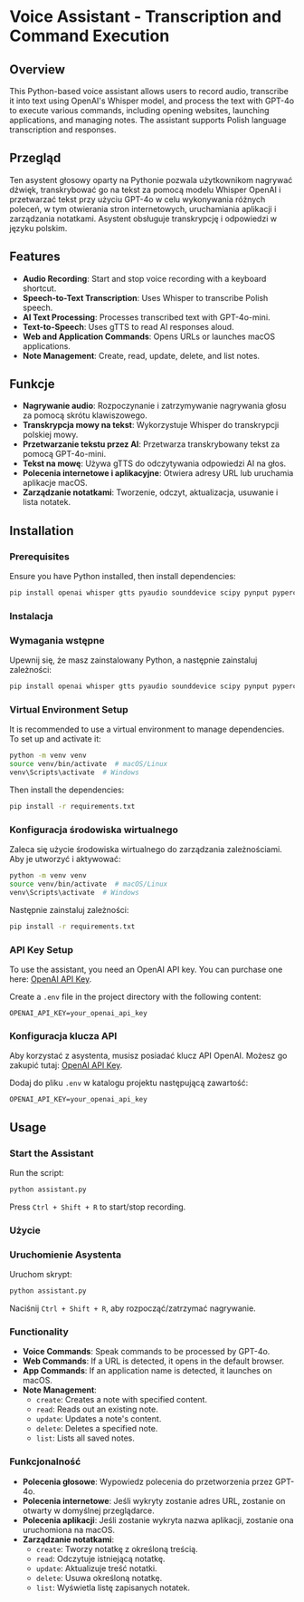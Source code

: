 # Voice Assistant - Transcription and Command Execution

## Overview

This Python-based voice assistant allows users to record audio, transcribe it into text using OpenAI's Whisper model, and process the text with GPT-4o to execute various commands, including opening websites, launching applications, and managing notes. The assistant supports Polish language transcription and responses.

## Przegląd

Ten asystent głosowy oparty na Pythonie pozwala użytkownikom nagrywać dźwięk, transkrybować go na tekst za pomocą modelu Whisper OpenAI i przetwarzać tekst przy użyciu GPT-4o w celu wykonywania różnych poleceń, w tym otwierania stron internetowych, uruchamiania aplikacji i zarządzania notatkami. Asystent obsługuje transkrypcję i odpowiedzi w języku polskim.

## Features

- **Audio Recording**: Start and stop voice recording with a keyboard shortcut.
- **Speech-to-Text Transcription**: Uses Whisper to transcribe Polish speech.
- **AI Text Processing**: Processes transcribed text with GPT-4o-mini.
- **Text-to-Speech**: Uses gTTS to read AI responses aloud.
- **Web and Application Commands**: Opens URLs or launches macOS applications.
- **Note Management**: Create, read, update, delete, and list notes.

## Funkcje

- **Nagrywanie audio**: Rozpoczynanie i zatrzymywanie nagrywania głosu za pomocą skrótu klawiszowego.
- **Transkrypcja mowy na tekst**: Wykorzystuje Whisper do transkrypcji polskiej mowy.
- **Przetwarzanie tekstu przez AI**: Przetwarza transkrybowany tekst za pomocą GPT-4o-mini.
- **Tekst na mowę**: Używa gTTS do odczytywania odpowiedzi AI na głos.
- **Polecenia internetowe i aplikacyjne**: Otwiera adresy URL lub uruchamia aplikacje macOS.
- **Zarządzanie notatkami**: Tworzenie, odczyt, aktualizacja, usuwanie i lista notatek.

## Installation

### Prerequisites

Ensure you have Python installed, then install dependencies:

```sh
pip install openai whisper gtts pyaudio sounddevice scipy pynput pyperclip python-dotenv
```

### Instalacja

### Wymagania wstępne

Upewnij się, że masz zainstalowany Python, a następnie zainstaluj zależności:

```sh
pip install openai whisper gtts pyaudio sounddevice scipy pynput pyperclip python-dotenv
```

### Virtual Environment Setup

It is recommended to use a virtual environment to manage dependencies. To set up and activate it:

```sh
python -m venv venv
source venv/bin/activate  # macOS/Linux
venv\Scripts\activate  # Windows
```

Then install the dependencies:

```sh
pip install -r requirements.txt
```

### Konfiguracja środowiska wirtualnego

Zaleca się użycie środowiska wirtualnego do zarządzania zależnościami. Aby je utworzyć i aktywować:

```sh
python -m venv venv
source venv/bin/activate  # macOS/Linux
venv\Scripts\activate  # Windows
```

Następnie zainstaluj zależności:

```sh
pip install -r requirements.txt
```

### API Key Setup

To use the assistant, you need an OpenAI API key. You can purchase one here: [OpenAI API Key](https://openai.com/api/).

Create a `.env` file in the project directory with the following content:

```
OPENAI_API_KEY=your_openai_api_key
```

### Konfiguracja klucza API

Aby korzystać z asystenta, musisz posiadać klucz API OpenAI. Możesz go zakupić tutaj: [OpenAI API Key](https://openai.com/api/).

Dodaj do pliku `.env` w katalogu projektu następującą zawartość:

```
OPENAI_API_KEY=your_openai_api_key
```

## Usage

### Start the Assistant

Run the script:

```sh
python assistant.py
```

Press `Ctrl + Shift + R` to start/stop recording.

### Użycie

### Uruchomienie Asystenta

Uruchom skrypt:

```sh
python assistant.py
```

Naciśnij `Ctrl + Shift + R`, aby rozpocząć/zatrzymać nagrywanie.

### Functionality

- **Voice Commands**: Speak commands to be processed by GPT-4o.
- **Web Commands**: If a URL is detected, it opens in the default browser.
- **App Commands**: If an application name is detected, it launches on macOS.
- **Note Management**:
  - `create`: Creates a note with specified content.
  - `read`: Reads out an existing note.
  - `update`: Updates a note's content.
  - `delete`: Deletes a specified note.
  - `list`: Lists all saved notes.

### Funkcjonalność

- **Polecenia głosowe**: Wypowiedz polecenia do przetworzenia przez GPT-4o.
- **Polecenia internetowe**: Jeśli wykryty zostanie adres URL, zostanie on otwarty w domyślnej przeglądarce.
- **Polecenia aplikacji**: Jeśli zostanie wykryta nazwa aplikacji, zostanie ona uruchomiona na macOS.
- **Zarządzanie notatkami**:
  - `create`: Tworzy notatkę z określoną treścią.
  - `read`: Odczytuje istniejącą notatkę.
  - `update`: Aktualizuje treść notatki.
  - `delete`: Usuwa określoną notatkę.
  - `list`: Wyświetla listę zapisanych notatek.

